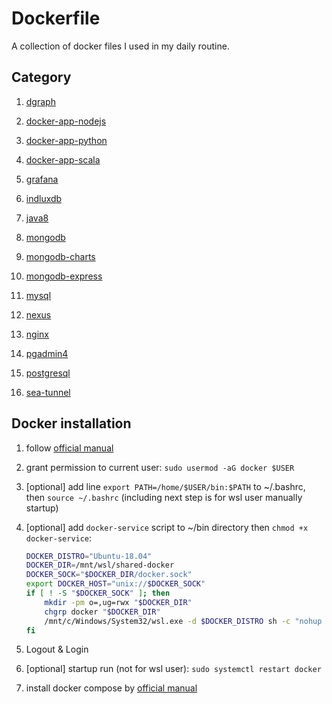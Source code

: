 # Dockerfile

A collection of docker files I used in my daily routine.

## Category

1. [dgraph](dgraph/README.md)

1. [docker-app-nodejs](docker-app-nodejs/README.md)

1. [docker-app-python](docker-app-python/README.md)

1. [docker-app-scala](docker-app-scala/README.md)

1. [grafana](grafana/README.md)

1. [indluxdb](influxdb/README.md)

1. [java8](java8/)

1. [mongodb](mongodb/README.md)

1. [mongodb-charts](mongodb-charts/README.md)

1. [mongodb-express](mongodb-express/README.md)

1. [mysql](mysql/)

1. [nexus](nexus/README.md)

1. [nginx](nginx/README.md)

1. [pgadmin4](pgadmin4/README.md)

1. [postgresql](postgresql/README.md)

1. [sea-tunnel](sea-tunnel/README.md)

## Docker installation

1. follow [official manual](https://docs.docker.com/engine/install/ubuntu)

1. grant permission to current user:
   `sudo usermod -aG docker $USER`

1. [optional] add line `export PATH=/home/$USER/bin:$PATH` to ~/.bashrc, then `source ~/.bashrc` (including next step is for wsl user manually startup)

1. [optional] add `docker-service` script to ~/bin directory then `chmod +x docker-service`:

   ```sh docker-service
   DOCKER_DISTRO="Ubuntu-18.04"
   DOCKER_DIR=/mnt/wsl/shared-docker
   DOCKER_SOCK="$DOCKER_DIR/docker.sock"
   export DOCKER_HOST="unix://$DOCKER_SOCK"
   if [ ! -S "$DOCKER_SOCK" ]; then
       mkdir -pm o=,ug=rwx "$DOCKER_DIR"
       chgrp docker "$DOCKER_DIR"
       /mnt/c/Windows/System32/wsl.exe -d $DOCKER_DISTRO sh -c "nohup sudo -b dockerd < /dev/null > $DOCKER_DIR/dockerd.log 2>&1"
   fi
   ```

1. Logout & Login

1. [optional] startup run (not for wsl user): `sudo systemctl restart docker`

1. install docker compose by [official manual](https://docs.docker.com/compose/install/)

